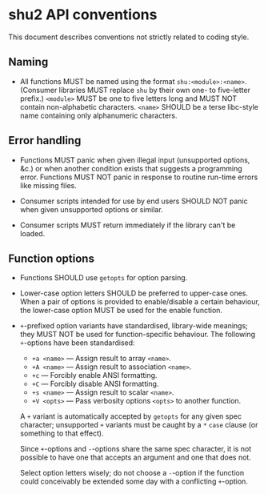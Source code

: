 # shu2 API conventions

This document describes conventions not strictly related to coding style.

## Naming

* All functions MUST be named using the format `shu:<module>:<name>`. (Consumer
  libraries MUST replace `shu` by their own one- to five-letter prefix.)
  `<module>` MUST be one to five letters long and MUST NOT contain
  non-alphabetic characters. `<name>` SHOULD be a terse libc-style name
  containing only alphanumeric characters.

## Error handling

* Functions MUST panic when given illegal input (unsupported options, &c.) or
  when another condition exists that suggests a programming error. Functions
  MUST NOT panic in response to routine run-time errors like missing files.

* Consumer scripts intended for use by end users SHOULD NOT panic when given
  unsupported options or similar.

* Consumer scripts MUST return immediately if the library can't be loaded.

## Function options

* Functions SHOULD use `getopts` for option parsing.

* Lower-case option letters SHOULD be preferred to upper-case ones. When a pair
  of options is provided to enable/disable a certain behaviour, the lower-case
  option MUST be used for the enable function.

* `+`-prefixed option variants have standardised, library-wide meanings; they
  MUST NOT be used for function-specific behaviour. The following `+`-options
  have been standardised:

  * `+a <name>` — Assign result to array `<name>`.
  * `+A <name>` — Assign result to association `<name>`.
  * `+c`        — Forcibly enable ANSI formatting.
  * `+C`        — Forcibly disable ANSI formatting.
  * `+s <name>` — Assign result to scalar `<name>`.
  * `+V <opts>` — Pass verbosity options `<opts>` to another function.

  A `+` variant is automatically accepted by `getopts` for any given spec
  character; unsupported `+` variants must be caught by a `*` `case` clause (or
  something to that effect).

  Since `+`-options and `-`-options share the same spec character, it is not
  possible to have one that accepts an argument and one that does not.

  Select option letters wisely; do not choose a `-`-option if the function could
  conceivably be extended some day with a conflicting `+`-option.

